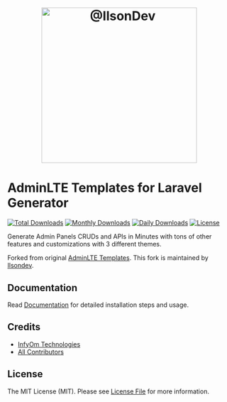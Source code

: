 <h1 align="center">
    <img width="350" src="https://ilson.dev/assets/img/logo-white.png" alt="@IlsonDev">
</h1>

AdminLTE Templates for Laravel Generator
==========================

[![Total Downloads](https://poser.pugx.org/infyomlabs/laravel-generator/downloads)](https://packagist.org/packages/infyomlabs/laravel-generator)
[![Monthly Downloads](https://poser.pugx.org/infyomlabs/laravel-generator/d/monthly)](https://packagist.org/packages/infyomlabs/laravel-generator)
[![Daily Downloads](https://poser.pugx.org/infyomlabs/laravel-generator/d/daily)](https://packagist.org/packages/infyomlabs/laravel-generator)
[![License](https://poser.pugx.org/infyomlabs/laravel-generator/license)](https://packagist.org/packages/infyomlabs/laravel-generator)

Generate Admin Panels CRUDs and APIs in Minutes with tons of other features and customizations with 3 different themes.

Forked from original [AdminLTE Templates](https://github.com/InfyOmLabs/adminlte-templates). This fork is maintained by [Ilsondev](https://ilson.dev).

## Documentation

Read [Documentation](https://www.infyom.com/open-source) for detailed installation steps and usage.

## Credits

- [InfyOm Technologies](https://github.com/infyomlabs)
- [All Contributors](../../contributors)

## License

The MIT License (MIT). Please see [License File](LICENSE.md) for more information.
